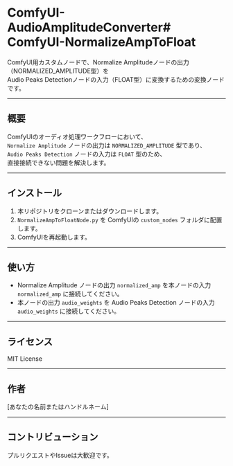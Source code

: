 # ComfyUI-AudioAmplitudeConverter# ComfyUI-NormalizeAmpToFloat

ComfyUI用カスタムノードで、Normalize Amplitudeノードの出力（NORMALIZED_AMPLITUDE型）を  
Audio Peaks Detectionノードの入力（FLOAT型）に変換するための変換ノードです。

---

## 概要

ComfyUIのオーディオ処理ワークフローにおいて、  
`Normalize Amplitude` ノードの出力は `NORMALIZED_AMPLITUDE` 型であり、  
`Audio Peaks Detection` ノードの入力は `FLOAT` 型のため、  
直接接続できない問題を解決します。

---

## インストール

1. 本リポジトリをクローンまたはダウンロードします。  
2. `NormalizeAmpToFloatNode.py` を ComfyUIの `custom_nodes` フォルダに配置します。  
3. ComfyUIを再起動します。

---

## 使い方

- Normalize Amplitude ノードの出力 `normalized_amp` を本ノードの入力 `normalized_amp` に接続してください。  
- 本ノードの出力 `audio_weights` を Audio Peaks Detection ノードの入力 `audio_weights` に接続してください。

---

## ライセンス

MIT License

---

## 作者

[あなたの名前またはハンドルネーム]

---

## コントリビューション

プルリクエストやIssueは大歓迎です。

